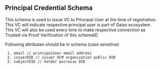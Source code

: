 ## Principal Credential Schema

This schema is used to issue VC to Principal User at the time of registration. This VC will indicate respective principal user is part of Gaiax ecosystem. This VC will also be used every time to make respective connection as Trusted via Proof Verification of this schemaID

Following attributes should be in schema (case sensitive)

```
 1. email // principalUser email address
 2. issuerDID // issuer OCM organization public DID
 3. subjectDID // holder pairwise DID
```
